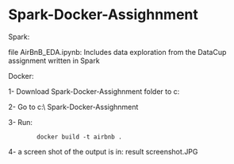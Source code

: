 # Spark-Docker-Assighnment

Spark:

   file AirBnB_EDA.ipynb: Includes data exploration from the DataCup assignment written in Spark      

Docker:

   1- Download  Spark-Docker-Assighnment folder to c:

   2- Go to c:\ Spark-Docker-Assighnment

   3- Run: 

            docker build -t airbnb .

   4- a screen shot of the output is in: result screenshot.JPG
